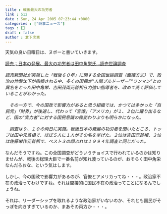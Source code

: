 ```yaml
---
title : 戦後最大の功労者
link : 512
date : Sun, 24 Apr 2005 07:23:44 +0000
categories : ["時事ニュース"]
tags : []
draft : false
author : 倉下忠憲
---
```


天気の良い日曜日は、ヌボーと書いていきます。<BR><BR><A HREF="http://www.yomiuri.co.jp/politics/news/20050423it12.htm" TARGET="_blank">読売；日本の発展、最大の功労者は田中角栄氏…読売世論調査</A><BR><BR><I>読売新聞社が実施した「戦後６０年」に関する全国世論調査（面接方式）で、政治の地盤沈下が指摘される中、多くの国民が“人間ブルドーザー”“ワンマン”との異名をとった田中角栄、吉田茂両元首相ら力強い指導者を、改めて高く評価していることがわかった。 <BR><BR>　その一方で、今の国政で影響力があると思う組織では、かつては多かった「自民党」「財界」が後退し、代わって「官僚」「アメリカ」が１、２位に躍り出るなど、国の“実力者”に対する国民意識の様変わりぶりも明らかになった。 <BR><BR>　調査は９、１０の両日に実施。戦後日本の発展の功労者を聞いたところ、トップは田中元首相で、ほぼ５人に１人がその名を挙げた。２位は吉田元首相、３位は佐藤栄作元首相で、ベスト３の顔ぶれは１９９４年調査と同じだった。 </I><BR><BR>なんだそうですね。この全国調査がどういうチョイスで行われているのかは知りませんが、戦後の総理大臣で一番名前が知れ渡っているのが、おそらく田中角栄なんだろおな、という気はします。<BR><BR>しかし、今の国政で影響力があるのが、官僚とアメリカってね・・・。政治家不在の政治ってわけですね。それは間接的に国民不在の政治ってことになるんでしょうね。<BR><BR>それは、リーダーシップを取れるような政治家がいないのか、それとも国民がそっぽを向きすぎているのか、まあその両方か・・・。<BR><BR><br><br>
